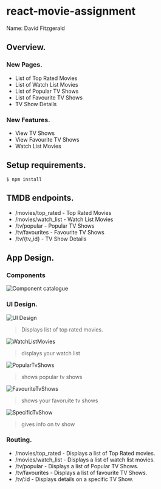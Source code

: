 # react-movie-assignment

Name: David Fitzgerald

## Overview.

### New Pages.

+ List of Top Rated Movies
+ List of Watch List Movies
+ List of Popular TV Shows
+ List of Favourite TV Shows
+ TV Show Details 


### New Features.

+ View TV Shows
+ View Favourite TV Shows
+ Watch List Movies 

## Setup requirements.

```
$ npm install
```

## TMDB endpoints.

+ /movies/top_rated - Top Rated Movies
+ /movies/watch_list - Watch List Movies
+ /tv/popular - Popular TV Shows
+ /tv/favourites - Favourite TV Shows
+ /tv/{tv_id} - TV Show Details



## App Design.

### Components

![Component catalogue](https://github.com/davidfitzgerald20094338/react-movie-assignment/assets/74902396/9e89370c-b773-43bd-9075-a563a87a75f9)

### UI Design.

![UI Design](https://github.com/davidfitzgerald20094338/react-movie-assignment/assets/74902396/8ca94234-4fa4-447c-9b5e-6be13d903e3b)

>Displays list of top rated movies.

![WatchListMovies](https://github.com/davidfitzgerald20094338/react-movie-assignment/assets/74902396/cef5a8f7-6ba9-43ab-9ced-1a475fff7ee3)

>displays your watch list

![PopularTvShows](https://github.com/davidfitzgerald20094338/react-movie-assignment/assets/74902396/ab1b0843-b735-497b-a9cf-2b81add7bd7a)

>shows popular tv shows

![FavouriteTvShows](https://github.com/davidfitzgerald20094338/react-movie-assignment/assets/74902396/fbd2d20c-856b-4323-b2ef-a2b83bbc18a4)

>shows your favoruite tv shows

![SpecificTvShow](https://github.com/davidfitzgerald20094338/react-movie-assignment/assets/74902396/40014ef3-f1e0-47e3-a95f-2cb143d12633)

>gives info on tv show

### Routing.

+ /movies/top_rated - Displays a list of Top Rated movies.
+ /movies/watch_list - Displays a list of watch list movies.
+ /tv/popular - Displays a list of Popular TV Shows.
+ /tv/favourites - Displays a list of favourite TV Shows.
+ /tv/:id - Displays details on a specific TV Show.

